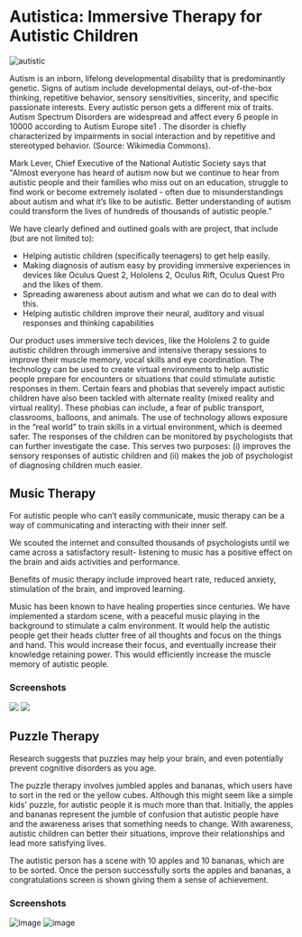 # Autistica: Immersive Therapy for Autistic Children

![autistic](https://user-images.githubusercontent.com/97734029/196027561-ba250161-15bc-4c28-b86c-b33e81986d17.png)

Autism is an inborn, lifelong developmental disability that is predominantly genetic. Signs of autism include developmental delays, out-of-the-box thinking, repetitive behavior, sensory sensitivities, sincerity, and specific passionate interests. Every autistic person gets a different mix of traits. Autism Spectrum Disorders are widespread and affect every 6 people in 10000 according to Autism Europe site1 . The disorder is chiefly characterized by impairments in social interaction and by repetitive and stereotyped behavior. (Source: Wikimedia Commons).

Mark Lever, Chief Executive of the National Autistic Society says that "Almost everyone has heard of autism now but we continue to hear from autistic people and their families who miss out on an education, struggle to find work or become extremely isolated - often due to misunderstandings about autism and what it’s like to be autistic. Better understanding of autism could transform the lives of hundreds of thousands of autistic people.”

We have clearly defined and outlined goals with are project, that include (but are not limited to):
- Helping autistic children (specifically teenagers) to get help easily.
- Making diagnosis of autism easy by providing immersive experiences in devices like Oculus Quest 2, Hololens 2, Oculus Rift, Oculus Quest Pro and the likes of them.
- Spreading awareness about autism and what we can do to deal with this.
- Helping autistic children improve their neural, auditory and visual responses and thinking capabilities 

Our product uses immersive tech devices, like the Hololens 2 to guide autistic children through immersive and intensive therapy sessions to improve their muscle memory, vocal skills and eye coordination. The technology can be used to create virtual environments to help autistic people prepare for encounters or situations that could stimulate autistic responses in them. Certain fears and phobias that severely impact autistic children have also been tackled with alternate reality (mixed reality and virtual reality). These phobias can include, a fear of public transport, classrooms, balloons, and animals.  The use of technology allows exposure in the “real world” to train skills in a virtual environment, which is deemed safer. The responses of the children can be monitored by psychologists that can further investigate the case. This serves two purposes: (i) improves the sensory responses of autistic children and (ii) makes the job of psychologist of diagnosing children much easier. 

## Music Therapy

For autistic  people who can’t easily communicate, music therapy can be a way of communicating and interacting with their inner self.

We scouted the internet and consulted thousands of psychologists until we came across a satisfactory result- listening to music has a positive effect on the brain and aids activities and performance. 

Benefits of music therapy include improved heart rate, reduced anxiety, stimulation of the brain, and improved learning. 

Music has been known to have healing properties since centuries. We have implemented a stardom scene, with a peaceful music playing in the background to stimulate a calm environment. It would help the autistic people get their heads clutter free of all thoughts and focus on the things and hand. This would increase their focus, and eventually increase their knowledge retaining power. This would efficiently increase the muscle memory of autistic people.

### Screenshots
<img src="https://user-images.githubusercontent.com/97734029/196027671-0911c24a-4072-4ed2-b32d-164ee7b4a1fd.png">
<img src="https://user-images.githubusercontent.com/97734029/196027673-19b081bb-2905-44cf-b5a6-755068754d73.png">

## Puzzle Therapy

Research suggests that puzzles may help your brain, and even potentially prevent cognitive disorders as you age.

The puzzle therapy involves jumbled apples and bananas, which users have to sort in the red or the yellow cubes. Although this might seem like a simple kids' puzzle, for autistic people it is much more than that. Initially, the apples and bananas represent the jumble of confusion that autistic people have and the awareness arises that something needs to change. With awareness, autistic children can better their situations, improve their relationships and lead more satisfying lives.

The autistic person has a scene with 10 apples and 10 bananas, which are to be sorted. Once the person successfully sorts the apples and bananas, a congratulations screen is shown giving them a sense of achievement. 

### Screenshots
![image](https://user-images.githubusercontent.com/97734029/196028191-342b22bb-75ff-440d-a0c4-40ff2aff9f3c.png)
![image](https://user-images.githubusercontent.com/97734029/196028288-1bebd1d0-5ecf-4a41-8bfe-f75375594bfd.png)



